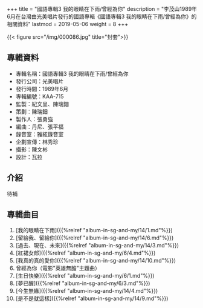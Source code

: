 +++
title = "國語專輯3 我的眼睛在下雨/曾經為你"
description = "李茂山1989年6月在台灣由光美唱片發行的國語專輯《國語專輯3 我的眼睛在下雨/曾經為你》的相關資料"
lastmod = 2019-05-06
weight = 8
+++

{{< figure src="/img/000086.jpg" title="封套">}}


## 專輯資料

* 專輯名稱：國語專輯3 我的眼睛在下雨/曾經為你
* 發行公司：光美唱片
* 發行時間：1989年6月
* 專輯編號：KAA-715
* 監製：紀文呈、陳瑞鈿
* 策劃：陳瑞鈿
* 製作人：張勇強
* 編曲：丹尼、張平福
* 錄音室：雅絃錄音室
* 企劃宣傳：林秀珍
* 攝影：陳文彬
* 設計：瓦拉


## 介紹

待補

## 專輯曲目

1. [我的眼睛在下雨]({{%relref "album-in-sg-and-my/14/1.md"%}}) 
2. [留給我、留給你]({{%relref "album-in-sg-and-my/14/6.md"%}}) 
3. [過去、現在、未來]({{%relref "album-in-sg-and-my/14/3.md"%}}) 
4. [紅裙女郎]({{%relref "album-in-sg-and-my/6/4.md"%}}) 
5. [我真的真的愛你]({{%relref "album-in-sg-and-my/14/10.md"%}}) 
6. 曾經為你（電影"英雄無膽"主題曲）
7. [生日快樂]({{%relref "album-in-sg-and-my/6/1.md"%}}) 
8. [夢已醒]({{%relref "album-in-sg-and-my/6/3.md"%}}) 
9. [今生無緣]({{%relref "album-in-sg-and-my/14/4.md"%}}) 
10. [是不是就這樣]({{%relref "album-in-sg-and-my/14/9.md"%}}) 
<br/>
<br/>